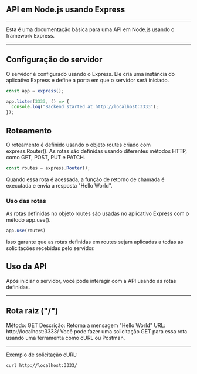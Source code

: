  <h2>API em Node.js usando Express</h2>
 <hr>
Esta é uma documentação básica para uma API em Node.js usando o framework Express. 
<hr>

<h2>Configuração do servidor</h2>

O servidor é configurado usando o Express. Ele cria uma instância do aplicativo Express e define a porta em que o servidor será iniciado.

```Javascript
const app = express();

app.listen(3333, () => {
  console.log("Backend started at http://localhost:3333");
});
```

<h2>Roteamento</h2>

O roteamento é definido usando o objeto routes criado com express.Router(). As rotas são definidas usando diferentes métodos HTTP, como GET, POST, PUT e PATCH.

```Javascript
const routes = express.Router();
```

Quando essa rota é acessada, a função de retorno de chamada é executada e envia a resposta "Hello World".

<h3>Uso das rotas</h3>
As rotas definidas no objeto routes são usadas no aplicativo Express com o método app.use().

``` Javascript
app.use(routes)
```
Isso garante que as rotas definidas em routes sejam aplicadas a todas as solicitações recebidas pelo servidor.

<h2>Uso da API</h2>
Após iniciar o servidor, você pode interagir com a API usando as rotas definidas.
<hr>
<h2>Rota raiz ("/")</h2>
Método: GET
Descrição: Retorna a mensagem "Hello World"
URL: http://localhost:3333/
Você pode fazer uma solicitação GET para essa rota usando uma ferramenta como cURL ou Postman.
<hr>
Exemplo de solicitação cURL:

```
curl http://localhost:3333/
```